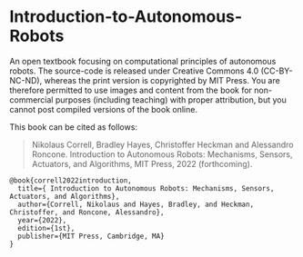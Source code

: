 Introduction-to-Autonomous-Robots
=================================

An open textbook focusing on computational principles of autonomous robots. The source-code is released under Creative Commons 4.0 (CC-BY-NC-ND), whereas the print version is copyrighted by MIT Press. You are therefore permitted to use images and content from the book for non-commercial purposes (including teaching) with proper attribution, but you cannot post compiled versions of the book online. 

This book can be cited as follows:

 > Nikolaus Correll, Bradley Hayes, Christoffer Heckman and Alessandro Roncone. Introduction to Autonomous Robots: Mechanisms, Sensors, Actuators, and Algorithms, MIT Press, 2022 (forthcoming). 

```
@book{correll2022introduction,
  title={ Introduction to Autonomous Robots: Mechanisms, Sensors, Actuators, and Algorithms},
  author={Correll, Nikolaus and Hayes, Bradley, and Heckman, Christoffer, and Roncone, Alessandro},
  year={2022},
  edition={1st},
  publisher={MIT Press, Cambridge, MA}
}
```
